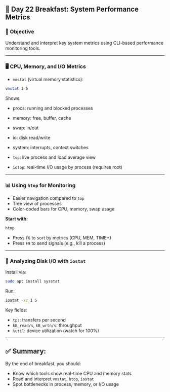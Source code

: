 ## 🥣 Day 22 Breakfast: System Performance Metrics

### 🧠 Objective

Understand and interpret key system metrics using CLI-based performance monitoring tools.

---

### 🖥️ CPU, Memory, and I/O Metrics

* `vmstat` (virtual memory statistics):

```bash
vmstat 1 5
```

Shows:

* procs: running and blocked processes

* memory: free, buffer, cache

* swap: in/out

* io: disk read/write

* system: interrupts, context switches

* `top`: live process and load average view

* `iotop`: real-time I/O usage by process (requires root)

---

### 📊 Using `htop` for Monitoring

* Easier navigation compared to `top`
* Tree view of processes
* Color-coded bars for CPU, memory, swap usage

**Start with:**

```bash
htop
```

* Press `F6` to sort by metrics (CPU, MEM, TIME+)
* Press `F9` to send signals (e.g., kill a process)

---

### 💽 Analyzing Disk I/O with `iostat`

Install via:

```bash
sudo apt install sysstat
```

Run:

```bash
iostat -xz 1 5
```

Key fields:

* `tps`: transfers per second
* `kB_read/s`, `kB_wrtn/s`: throughput
* `%util`: device utilization (watch for 100%)

---

## ✅ Summary:

By the end of breakfast, you should:

* Know which tools show real-time CPU and memory stats
* Read and interpret `vmstat`, `htop`, `iostat`
* Spot bottlenecks in process, memory, or I/O usage
